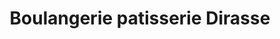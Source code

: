 ---
title: "Boulangerie patisserie Dirasse"
url: /argeles-gazost/boulangerie-patisserie-dirasse/
shop: boulangerie
---
